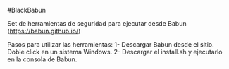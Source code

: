 #BlackBabun

Set de herramientas de seguridad para ejecutar desde Babun (https://babun.github.io/)

Pasos para utilizar las herramientas:
1- Descargar Babun desde el sitio. Doble click en un sistema Windows.
2- Descargar el install.sh y ejecutarlo en la consola de Babun.
